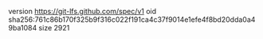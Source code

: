 version https://git-lfs.github.com/spec/v1
oid sha256:761c86b170f325b9f316c022f191ca4c37f9014e1efe4f8bd20dda0a49ba1084
size 2921
